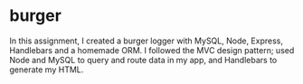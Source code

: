# burger

In this assignment, I created a burger logger with MySQL, Node, Express, Handlebars and a homemade ORM. I followed the MVC design pattern; used Node and MySQL to query and route data in my app, and Handlebars to generate my HTML. 
